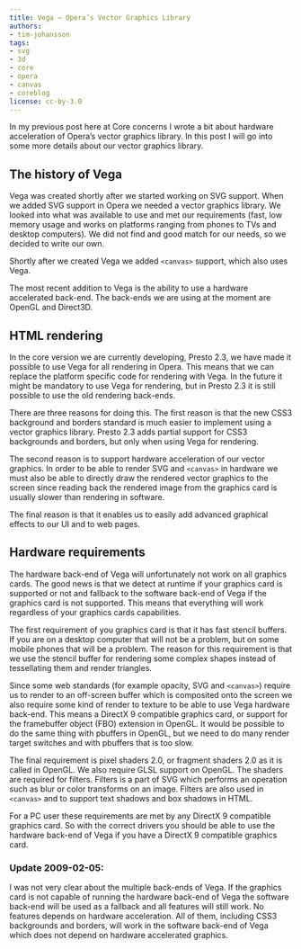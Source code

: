 ```yaml
---
title: Vega — Opera’s Vector Graphics Library
authors:
- tim-johansson
tags:
- svg
- 3d
- core
- opera
- canvas
- coreblog
license: cc-by-3.0
---
```


In my previous post here at Core concerns I wrote a bit about
hardware acceleration of Opera’s vector graphics library. In this
post I will go into some more details about our vector graphics
library.

## The history of Vega

Vega was created shortly after we started working on SVG support.
When we added SVG support in Opera we needed a vector graphics
library. We looked into what was available to use and met our
requirements (fast, low memory usage and works on platforms
ranging from phones to TVs and desktop computers). We did not
find and good match for our needs, so we decided to write our
own.

Shortly after we created Vega we added `<canvas>` support, which
also uses Vega.

The most recent addition to Vega is the ability to use a
hardware accelerated back-end. The back-ends we are using at the
moment are OpenGL and Direct3D.

## HTML rendering

In the core version we are currently developing, Presto 2.3,
we have made it possible to use Vega for all rendering in Opera.
This means that we can replace the platform specific code for
rendering with Vega. In the future it might be mandatory to
use Vega for rendering, but in Presto 2.3 it is still possible
to use the old rendering back-ends.

There are three reasons for doing this. The first reason is
that the new CSS3 background and borders standard is much easier
to implement using a vector graphics library. Presto 2.3 adds
partial support for CSS3 backgrounds and borders, but only when
using Vega for rendering.

The second reason is to support hardware acceleration of
our vector graphics. In order to be able to render SVG and
`<canvas>` in hardware we must also be able to directly draw the
rendered vector graphics to the screen since reading back
the rendered image from the graphics card is usually slower
than rendering in software.

The final reason is that it enables us to easily add advanced
graphical effects to our UI and to web pages.

## Hardware requirements

The hardware back-end of Vega will unfortunately not work on
all graphics cards. The good news is that we detect at runtime
if your graphics card is supported or not and fallback to the
software back-end of Vega if the graphics card is not supported.
This means that everything will work regardless of your
graphics cards capabilities.

The first requirement of you graphics card is that it has
fast stencil buffers. If you are on a desktop computer that will
not be a problem, but on some mobile phones that will be a
problem. The reason for this requirement is that we use the
stencil buffer for rendering some complex shapes instead of
tessellating them and render triangles.

Since some web standards (for example opacity, SVG and
`<canvas>`) require us to render to an off-screen buffer which is
composited onto the screen we also require some kind of render
to texture to be able to use Vega hardware back-end. This means
a DirectX 9 compatible graphics card, or support for the
framebuffer object (FBO) extension in OpenGL. It would be possible
to do the same thing with pbuffers in OpenGL, but we need to do
many render target switches and with pbuffers that is too slow.

The final requirement is pixel shaders 2.0, or fragment shaders
2.0 as it is called in OpenGL. We also require GLSL support on
OpenGL. The shaders are required for filters. Filters is a part
of SVG which performs an operation such as blur or color
transforms on an image. Filters are also used in `<canvas>` and
to support text shadows and box shadows in HTML.

For a PC user these requirements are met by any DirectX 9
compatible graphics card. So with the correct drivers you should
be able to use the hardware back-end of Vega if you have a
DirectX 9 compatible graphics card.

### Update 2009-02-05:

I was not very clear about the multiple back-ends of Vega.
If the graphics card is not capable of running the hardware
back-end of Vega the software back-end will be used as a
fallback and all features will still work. No features depends
on hardware acceleration. All of them, including CSS3
backgrounds and borders, will work in the software back-end of
Vega which does not depend on hardware accelerated graphics.
